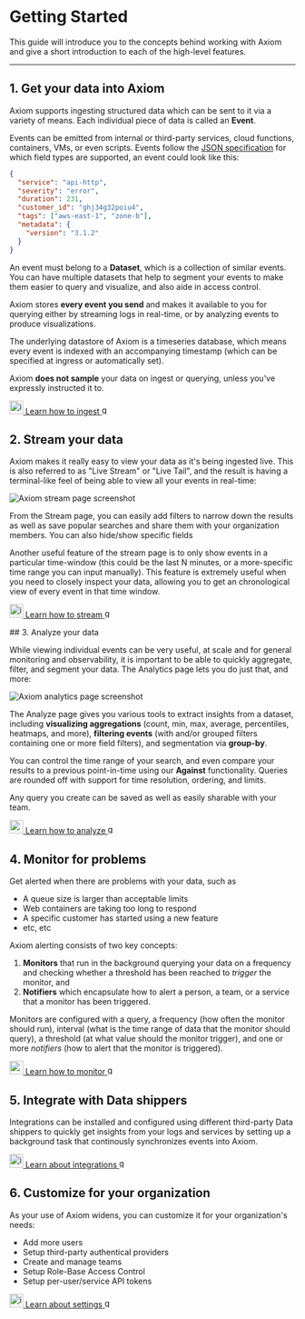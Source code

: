 <div class="axi-header">
  <h1>Getting Started</h1>
</div>

This guide will introduce you to the concepts behind working with Axiom and give a short introduction to each of the high-level features.

---

## 1. Get your data into Axiom

Axiom supports ingesting structured data which can be sent to it via a variety of means. Each individual piece of data is called an **Event**.

Events can be emitted from internal or third-party services, cloud functions, containers, VMs, or even scripts. Events follow the [JSON specification](https://www.json.org/json-en.html) for which field types are supported, an event could look like this:

```json
{
  "service": "api-http",
  "severity": "error",
  "duration": 231,
  "customer_id": "ghj34g32poiu4",
  "tags": ["aws-east-1", "zone-b"],
  "metadata": {
    "version": "3.1.2"
  }
}
```

An event must belong to a **Dataset**, which is a collection of similar events. You can have multiple datasets that help to segment your events to make them easier to query and visualize, and also aide in access control.

Axiom stores **every event you send** and makes it available to you for querying either by streaming logs in real-time, or by analyzing events to produce visualizations.

The underlying datastore of Axiom is a timeseries database, which means every event is indexed with an accompanying timestamp (which can be specified at ingress or automatically set).

Axiom **does not sample** your data on ingest or querying, unless you've expressly instructed it to.

<a class="axi-link-button" href="/usage/ingest" title="Learn how to ingest">
  <img src="/assets/ingest.svg" width=24 alt="ingest icon" />
  <span>Learn how to ingest</span>
  <img src="/assets/chevron-right.svg" width=16 alt="go" />
</a>

## 2. Stream your data

Axiom makes it really easy to view your data as it's being ingested live. This is also referred to as "Live Stream" or "Live Tail", and the result is having a terminal-like feel of being able to view all your events in real-time:

<img src="/assets/window-stream.png" alt="Axiom stream page screenshot" />

From the Stream page, you can easily add filters to narrow down the results as well as save popular searches and share them with your organization members. You can also hide/show specific fields

Another useful feature of the stream page is to only show events in a particular time-window (this could be the last N minutes, or a more-specific time range you can input manually). This feature is extremely useful when you need to closely inspect your data, allowing you to get an chronological view of every event in that time window.

<a class="axi-link-button" href="/usage/stream" title="Learn how to stream">
  <img src="/assets/stream.svg" width=24 alt="ingest icon" />
  <span>Learn how to stream</span>
  <img src="/assets/chevron-right.svg" width=16 alt="go" />
</a>

## 3. Analyze your data

While viewing individual events can be very useful, at scale and for general monitoring and observability, it is important to be able to quickly aggregate, filter, and segment your data. The Analytics page lets you do just that, and more:

<img src="/assets/window-analytics.png" alt="Axiom analytics page screenshot" />

The Analyze page gives you various tools to extract insights from a dataset, including **visualizing aggregations** (count, min, max, average, percentiles, heatmaps, and more), **filtering events** (with and/or grouped filters containing one or more field filters), and segmentation via **group-by**.

You can control the time range of your search, and even compare your results to a previous point-in-time using our **Against** functionality. Queries are rounded off with support for time resolution, ordering, and limits.

Any query you create can be saved as well as easily sharable with your team.

<a class="axi-link-button" href="/usage/analyze" title="Learn how to analyze">
  <img src="/assets/analyze.svg" width=24 alt="analyze icon" />
  <span>Learn how to analyze</span>
  <img src="/assets/chevron-right.svg" width=16 alt="go" />
</a>

## 4. Monitor for problems

Get alerted when there are problems with your data, such as

- A queue size is larger than acceptable limits
- Web containers are taking too long to respond
- A specific customer has started using a new feature
- etc, etc

Axiom alerting consists of two key concepts:

1. **Monitors** that run in the background querying your data on a frequency and checking whether a threshold has been reached to _trigger_ the monitor, and
2. **Notifiers** which encapsulate how to alert a person, a team, or a service that a monitor has been triggered.

Monitors are configured with a query, a frequency (how often the monitor should run), interval (what is the time range of data that the monitor should query), a threshold (at what value should the monitor trigger), and one or more _notifiers_ (how to alert that the monitor is triggered).

<a class="axi-link-button" href="/usage/alerts" title="Learn how to monitor">
  <img src="/assets/monitor.svg" width=24 alt="monitor icon" />
  <span>Learn how to monitor</span>
  <img src="/assets/chevron-right.svg" width=16 alt="go" />
</a>

## 5. Integrate with Data shippers

Integrations can be installed and configured using different third-party Data shippers to quickly get insights from your logs and services by setting up a background task that continously synchronizes events into Axiom. 

<a class="axi-link-button" href="/usage/integrations" title="Learn about integrations">
  <img src="/assets/integrate.svg" width=24 alt="integrations icon" />
  <span>Learn about integrations</span>
  <img src="/assets/chevron-right.svg" width=16 alt="go" />
</a>

## 6. Customize for your organization

As your use of Axiom widens, you can customize it for your organization's needs:

- Add more users
- Setup third-party authentical providers
- Create and manage teams
- Setup Role-Base Access Control
- Setup per-user/service API tokens

<a class="axi-link-button" href="/usage/settings" title="Learn about settings">
  <img src="/assets/settings.svg" width=24 alt="integrations icon" />
  <span>Learn about settings</span>
  <img src="/assets/chevron-right.svg" width=16 alt="go" />
</a>
